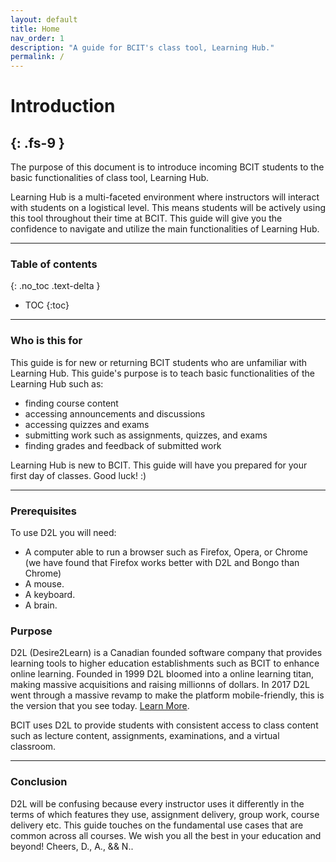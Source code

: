 ```yaml
---
layout: default
title: Home
nav_order: 1
description: "A guide for BCIT's class tool, Learning Hub."
permalink: /
---
```


# Introduction
{: .fs-9 }
---
The purpose of this document is to introduce incoming BCIT students to the basic functionalities of class tool, Learning Hub. 

Learning Hub is a multi-faceted environment where instructors will interact with students on a logistical level. This means students will be actively using this tool throughout their time at BCIT. This guide will give you the confidence to navigate and utilize the main functionalities of Learning Hub.

---

### Table of contents
{: .no_toc .text-delta }
* TOC
{:toc}

---

### Who is this for

This guide is for new or returning BCIT students who are unfamiliar with Learning Hub. This guide's purpose is to teach basic functionalities of the Learning Hub such as:
- finding course content
- accessing announcements and discussions
- accessing quizzes and exams
- submitting work such as assignments, quizzes, and exams
- finding grades and feedback of submitted work

Learning Hub is new to BCIT. This guide will have you prepared for your first day of classes. Good luck! :) 

---

### Prerequisites

To use D2L you will need:

- A computer able to run a browser such as Firefox, Opera, or Chrome (we have found that Firefox works better with D2L and Bongo than Chrome)
- A mouse.
- A keyboard.
- A brain.

### Purpose

D2L (Desire2Learn) is a Canadian founded software company that provides learning tools to higher education establishments such as BCIT to enhance online learning. Founded in 1999 D2L bloomed into a online learning titan, making massive acquisitions and raising millionns of dollars. In 2017 D2L went through a massive revamp to make the platform mobile-friendly, this is the version that you see today. 
[Learn More](https://en.wikipedia.org/wiki/D2L).

BCIT uses D2L to provide students with consistent access to class content such as lecture content, assignments, examinations, and a virtual classroom.

---

### Conclusion

D2L will be confusing because every instructor uses it differently in the terms of which features they use, assignment delivery, group work, course delivery etc. This guide touches on the fundamental use cases that are common across all courses. We wish you all the best in your education and beyond! Cheers, D., A., && N..
